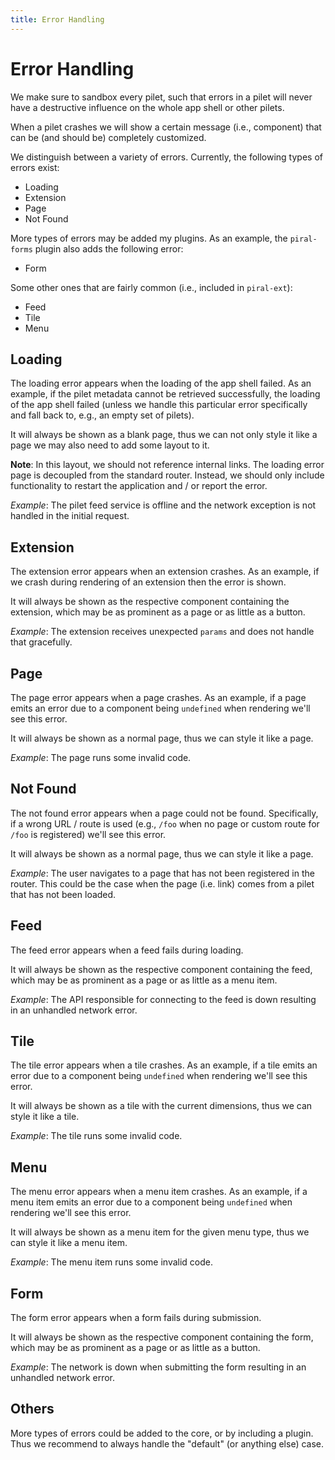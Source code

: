 ```yaml
---
title: Error Handling
---
```


# Error Handling

We make sure to sandbox every pilet, such that errors in a pilet will never have a destructive influence on the whole app shell or other pilets.

When a pilet crashes we will show a certain message (i.e., component) that can be (and should be) completely customized.

We distinguish between a variety of errors. Currently, the following types of errors exist:

- Loading
- Extension
- Page
- Not Found

More types of errors may be added my plugins. As an example, the `piral-forms` plugin also adds the following error:

- Form

Some other ones that are fairly common (i.e., included in `piral-ext`):

- Feed
- Tile
- Menu

## Loading

The loading error appears when the loading of the app shell failed. As an example, if the pilet metadata cannot be retrieved successfully, the loading of the app shell failed (unless we handle this particular error specifically and fall back to, e.g., an empty set of pilets).

It will always be shown as a blank page, thus we can not only style it like a page we may also need to add some layout to it.

**Note**: In this layout, we should not reference internal links. The loading error page is decoupled from the standard router. Instead, we should only include functionality to restart the application and / or report the error.

*Example*: The pilet feed service is offline and the network exception is not handled in the initial request.

## Extension

The extension error appears when an extension crashes. As an example, if we crash during rendering of an extension then the error is shown.

It will always be shown as the respective component containing the extension, which may be as prominent as a page or as little as a button.

*Example*: The extension receives unexpected `params` and does not handle that gracefully.

## Page

The page error appears when a page crashes. As an example, if a page emits an error due to a component being `undefined` when rendering we'll see this error.

It will always be shown as a normal page, thus we can style it like a page.

*Example*: The page runs some invalid code.

## Not Found

The not found error appears when a page could not be found. Specifically, if a wrong URL / route is used (e.g., `/foo` when no page or custom route for `/foo` is registered) we'll see this error.

It will always be shown as a normal page, thus we can style it like a page.

*Example*: The user navigates to a page that has not been registered in the router. This could be the case when the page (i.e. link) comes from a pilet that has not been loaded.

## Feed

The feed error appears when a feed fails during loading.

It will always be shown as the respective component containing the feed, which may be as prominent as a page or as little as a menu item.

*Example*: The API responsible for connecting to the feed is down resulting in an unhandled network error.

## Tile

The tile error appears when a tile crashes. As an example, if a tile emits an error due to a component being `undefined` when rendering we'll see this error.

It will always be shown as a tile with the current dimensions, thus we can style it like a tile.

*Example*: The tile runs some invalid code.

## Menu

The menu error appears when a menu item crashes. As an example, if a menu item emits an error due to a component being `undefined` when rendering we'll see this error.

It will always be shown as a menu item for the given menu type, thus we can style it like a menu item.

*Example*: The menu item runs some invalid code.

## Form

The form error appears when a form fails during submission.

It will always be shown as the respective component containing the form, which may be as prominent as a page or as little as a button.

*Example*: The network is down when submitting the form resulting in an unhandled network error.

## Others

More types of errors could be added to the core, or by including a plugin. Thus we recommend to always handle the "default" (or anything else) case.
